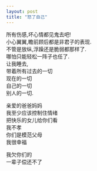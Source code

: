 ```yaml
---
layout: post
title: "怒了自己"
---
```

所有伤感,坏心情都见鬼去吧!  
小心翼翼,瞻前顾后都是非君子的表现.  
不管是放纵,浮躁还是脆弱都那样了.  
哪怕只能轻松一阵子也任了.  
让我睡去,  
带着所有过去的一切  
现在的一切  
自己的一切  
别人的一切.  

亲爱的爸爸妈妈  
我至少应该控制住情绪  
把快乐的女儿给你们看  
我不孝  
你们是模范父母  
我很幸福  


我欠你们的  
一辈子偿还不了  

							  
		
